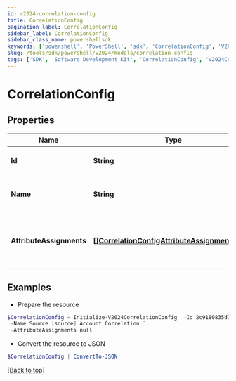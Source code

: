 ```yaml
---
id: v2024-correlation-config
title: CorrelationConfig
pagination_label: CorrelationConfig
sidebar_label: CorrelationConfig
sidebar_class_name: powershellsdk
keywords: ['powershell', 'PowerShell', 'sdk', 'CorrelationConfig', 'V2024CorrelationConfig'] 
slug: /tools/sdk/powershell/v2024/models/correlation-config
tags: ['SDK', 'Software Development Kit', 'CorrelationConfig', 'V2024CorrelationConfig']
---
```



# CorrelationConfig

## Properties

Name | Type | Description | Notes
------------ | ------------- | ------------- | -------------
**Id** | **String** | The ID of the correlation configuration. | [optional] 
**Name** | **String** | The name of the correlation configuration. | [optional] 
**AttributeAssignments** | [**[]CorrelationConfigAttributeAssignmentsInner**](correlation-config-attribute-assignments-inner) | The list of attribute assignments of the correlation configuration. | [optional] 

## Examples

- Prepare the resource
```powershell
$CorrelationConfig = Initialize-V2024CorrelationConfig  -Id 2c9180835d191a86015d28455b4a2329 `
 -Name Source [source] Account Correlation `
 -AttributeAssignments null
```

- Convert the resource to JSON
```powershell
$CorrelationConfig | ConvertTo-JSON
```


[[Back to top]](#) 

